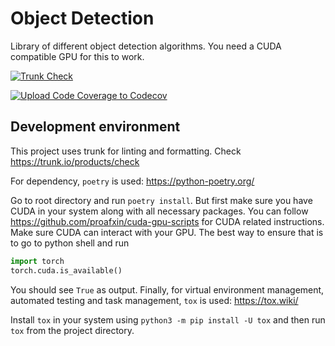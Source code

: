 # Object Detection

Library of different object detection algorithms. You need a CUDA compatible GPU for this to work.

[![Trunk Check](https://github.com/proafxin/object-detection/actions/workflows/trunk.yml/badge.svg)](https://github.com/proafxin/object-detection/actions/workflows/trunk.yml)

[![Upload Code Coverage to Codecov](https://github.com/proafxin/object-detection/actions/workflows/ci.yml/badge.svg)](https://github.com/proafxin/object-detection/actions/workflows/ci.yml)

## Development environment

This project uses trunk for linting and formatting. Check <https://trunk.io/products/check>

For dependency, `poetry` is used: <https://python-poetry.org/>

Go to root directory and run `poetry install`. But first make sure you have CUDA in your system along with all necessary packages. You can follow <https://github.com/proafxin/cuda-gpu-scripts> for CUDA related instructions. Make sure CUDA can interact with your GPU. The best way to ensure that is to go to python shell and run

```python
import torch
torch.cuda.is_available()
```

You should see `True` as output. Finally, for virtual environment management, automated testing and task management, `tox` is used: <https://tox.wiki/>

Install `tox` in your system using `python3 -m pip install -U tox` and then run `tox` from the project directory.

